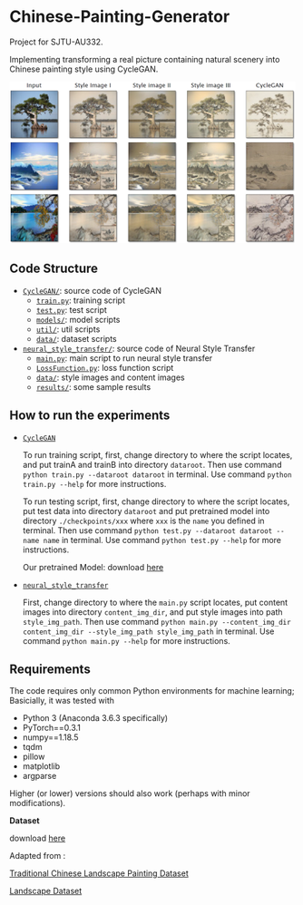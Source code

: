 # Chinese-Painting-Generator

Project for SJTU-AU332. 

Implementing transforming a real picture containing natural scenery into Chinese painting style using CycleGAN.

![](./overview.png)

## Code Structure

* [`CycleGAN/`](CycleGAN/): source code of CycleGAN
	* [`train.py`](CycleGAN/train.py): training script
    * [`test.py`](CycleGAN/test.py): test script
    * [`models/`](CycleGAN/models/): model scripts
    * [`util/`](CycleGAN/util/): util scripts
    * [`data/`](CycleGAN/data/): dataset scripts
* [`neural_style_transfer/`](neural_style_transfer/): source code of Neural Style Transfer
	* [`main.py`](neural_style_transfer/main.py): main script to run neural style transfer
    * [`LossFunction.py`](neural_style_transfer/LossFunction.py): loss function script
    * [`data/`](neural_style_transfer/data/): style images and content images
    * [`results/`](neural_style_transfer/results/): some sample results


## How to run the experiments

* [`CycleGAN`](CycleGAN/)

    To run training script, first, change directory to where the script locates, and put trainA and trainB into directory `dataroot`. Then use command `python train.py --dataroot dataroot` in terminal. Use command `python train.py --help` for more instructions.
    
    To run testing script, first, change directory to where the script locates, put test data into directory `dataroot` and put pretrained model into directory `./checkpoints/xxx` where `xxx` is the `name` you defined in terminal. Then use command `python test.py --dataroot dataroot --name name` in terminal. Use command `python test.py --help` for more instructions.
    
    Our pretrained Model: download [here](https://jbox.sjtu.edu.cn/l/3Jv9F0)

* [`neural_style_transfer`](neural_style_transfer/)

    First, change directory to where the `main.py` script locates, put content images into directory `content_img_dir`, and put style images into path `style_img_path`. Then use command `python main.py --content_img_dir content_img_dir --style_img_path style_img_path` in terminal. Use command `python main.py --help` for more instructions.


## Requirements

The code requires only common Python environments for machine learning; Basicially, it was tested with

* Python 3 (Anaconda 3.6.3 specifically)
* PyTorch\==0.3.1
* numpy\==1.18.5
* tqdm
* pillow
* matplotlib
* argparse

Higher (or lower) versions should also work (perhaps with minor modifications).


**Dataset**

download [here](https://jbox.sjtu.edu.cn/l/Z0i6Jb)

Adapted from : 

[Traditional Chinese Landscape Painting Dataset](https://github.com/alicex2020/Chinese-Landscape-Painting-Dataset)

[Landscape Dataset](https://github.com/yuweiming70/Landscape-Dataset/)

